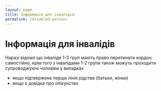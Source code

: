 ```yaml
---
layout: page
title: Інформація для інвалідів
permalink: /disabled-person/
---
```


# Інформація для інвалідів

Наразі відомо що інваліди 1-3 груп мають право перетинати кордон самостійно, крім того з інвалідами 1-2 групи також можуть проходити супроводжуючі чоловіки у випадках
 * якщо підтвержена перша лінія рідства (батьки, жінки)
 * якщо є довідка про опікунство

